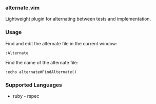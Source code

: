 ### alternate.vim

Lightweight plugin for alternating between tests and implementation.

### Usage

Find and edit the alternate file in the current window:

```
:Alternate
```

Find the name of the alternate file:

```
:echo alternate#FindAlternate()
```

### Supported Languages

* ruby - rspec

